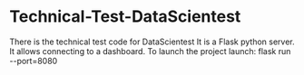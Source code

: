 # Technical-Test-DataScientest
There is the technical test code for DataScientest
It is a Flask python server. It allows connecting to a dashboard.
To launch the project launch:
flask run --port=8080

